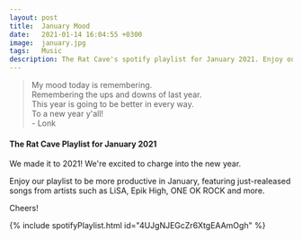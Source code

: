 ```yaml
---
layout: post
title:  January Mood
date:   2021-01-14 16:04:55 +0300
image:  january.jpg
tags:   Music
description: The Rat Cave's spotify playlist for January 2021. Enjoy our curated playlist to celebrate the start of a year. Featured artists include LiSA, Epik High, ONE OK ROCK and more.  
---
```


> My mood today is remembering. <br>Remembering the ups and downs of last year. <br>This year is going to be better in every way. <br>To a new year y'all! <br>- Lonk


#### The Rat Cave Playlist for January 2021

We made it to 2021! We're excited to charge into the new year. 

Enjoy our playlist to be more productive in January, featuring just-realeased songs from artists such as LiSA, Epik High, ONE OK ROCK and more.  

Cheers!

{% include spotifyPlaylist.html id="4UJgNJEGcZr6XtgEAAmOgh" %}